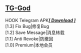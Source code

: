 ## [TG-God](https://github.com/Eoyz369/APK_HOOK/tree/main/TG-God)   
HOOK Telegram APK[***[ Download ]***](https://github.com/Eoyz369/APK_HOOK/releases/tag/TGPlus_2.5.3)    
[1.3] Fix Bug|修复Bug  
[1.2] Save Message|消息转载  
[1.1] Anti Revoke|防撤回   
[1.0] Premium|本地会员   
